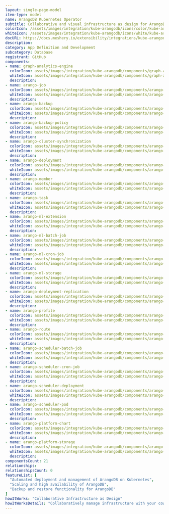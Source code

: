 ```yaml
---
layout: single-page-model
item-type: model
name: ArangoDB Kubernetes Operator
subtitle: Collaborative and visual infrastructure as design for ArangoDB Kubernetes Operator
colorIcon: /assets/images/integration/kube-arangodb/icons/color/kube-arangodb-color.svg
whiteIcon: /assets/images/integration/kube-arangodb/icons/white/kube-arangodb-white.svg
docURL: https://docs.meshery.io/extensibility/integrations/kube-arangodb
description: 
category: App Definition and Development
subcategory: Database
registrant: GitHub
components: 
- name: graph-analytics-engine
  colorIcon: assets/images/integration/kube-arangodb/components/graph-analytics-engine/icons/color/graph-analytics-engine-color.svg
  whiteIcon: assets/images/integration/kube-arangodb/components/graph-analytics-engine/icons/white/graph-analytics-engine-white.svg
  description: 
- name: arango-job
  colorIcon: assets/images/integration/kube-arangodb/components/arango-job/icons/color/arango-job-color.svg
  whiteIcon: assets/images/integration/kube-arangodb/components/arango-job/icons/white/arango-job-white.svg
  description: 
- name: arango-backup
  colorIcon: assets/images/integration/kube-arangodb/components/arango-backup/icons/color/arango-backup-color.svg
  whiteIcon: assets/images/integration/kube-arangodb/components/arango-backup/icons/white/arango-backup-white.svg
  description: 
- name: arango-backup-policy
  colorIcon: assets/images/integration/kube-arangodb/components/arango-backup-policy/icons/color/arango-backup-policy-color.svg
  whiteIcon: assets/images/integration/kube-arangodb/components/arango-backup-policy/icons/white/arango-backup-policy-white.svg
  description: 
- name: arango-cluster-synchronization
  colorIcon: assets/images/integration/kube-arangodb/components/arango-cluster-synchronization/icons/color/arango-cluster-synchronization-color.svg
  whiteIcon: assets/images/integration/kube-arangodb/components/arango-cluster-synchronization/icons/white/arango-cluster-synchronization-white.svg
  description: 
- name: arango-deployment
  colorIcon: assets/images/integration/kube-arangodb/components/arango-deployment/icons/color/arango-deployment-color.svg
  whiteIcon: assets/images/integration/kube-arangodb/components/arango-deployment/icons/white/arango-deployment-white.svg
  description: 
- name: arango-member
  colorIcon: assets/images/integration/kube-arangodb/components/arango-member/icons/color/arango-member-color.svg
  whiteIcon: assets/images/integration/kube-arangodb/components/arango-member/icons/white/arango-member-white.svg
  description: 
- name: arango-task
  colorIcon: assets/images/integration/kube-arangodb/components/arango-task/icons/color/arango-task-color.svg
  whiteIcon: assets/images/integration/kube-arangodb/components/arango-task/icons/white/arango-task-white.svg
  description: 
- name: arango-ml-extension
  colorIcon: assets/images/integration/kube-arangodb/components/arango-ml-extension/icons/color/arango-ml-extension-color.svg
  whiteIcon: assets/images/integration/kube-arangodb/components/arango-ml-extension/icons/white/arango-ml-extension-white.svg
  description: 
- name: arango-ml-batch-job
  colorIcon: assets/images/integration/kube-arangodb/components/arango-ml-batch-job/icons/color/arango-ml-batch-job-color.svg
  whiteIcon: assets/images/integration/kube-arangodb/components/arango-ml-batch-job/icons/white/arango-ml-batch-job-white.svg
  description: 
- name: arango-ml-cron-job
  colorIcon: assets/images/integration/kube-arangodb/components/arango-ml-cron-job/icons/color/arango-ml-cron-job-color.svg
  whiteIcon: assets/images/integration/kube-arangodb/components/arango-ml-cron-job/icons/white/arango-ml-cron-job-white.svg
  description: 
- name: arango-ml-storage
  colorIcon: assets/images/integration/kube-arangodb/components/arango-ml-storage/icons/color/arango-ml-storage-color.svg
  whiteIcon: assets/images/integration/kube-arangodb/components/arango-ml-storage/icons/white/arango-ml-storage-white.svg
  description: 
- name: arango-deployment-replication
  colorIcon: assets/images/integration/kube-arangodb/components/arango-deployment-replication/icons/color/arango-deployment-replication-color.svg
  whiteIcon: assets/images/integration/kube-arangodb/components/arango-deployment-replication/icons/white/arango-deployment-replication-white.svg
  description: 
- name: arango-profile
  colorIcon: assets/images/integration/kube-arangodb/components/arango-profile/icons/color/arango-profile-color.svg
  whiteIcon: assets/images/integration/kube-arangodb/components/arango-profile/icons/white/arango-profile-white.svg
  description: 
- name: arango-route
  colorIcon: assets/images/integration/kube-arangodb/components/arango-route/icons/color/arango-route-color.svg
  whiteIcon: assets/images/integration/kube-arangodb/components/arango-route/icons/white/arango-route-white.svg
  description: 
- name: arango-scheduler-batch-job
  colorIcon: assets/images/integration/kube-arangodb/components/arango-scheduler-batch-job/icons/color/arango-scheduler-batch-job-color.svg
  whiteIcon: assets/images/integration/kube-arangodb/components/arango-scheduler-batch-job/icons/white/arango-scheduler-batch-job-white.svg
  description: 
- name: arango-scheduler-cron-job
  colorIcon: assets/images/integration/kube-arangodb/components/arango-scheduler-cron-job/icons/color/arango-scheduler-cron-job-color.svg
  whiteIcon: assets/images/integration/kube-arangodb/components/arango-scheduler-cron-job/icons/white/arango-scheduler-cron-job-white.svg
  description: 
- name: arango-scheduler-deployment
  colorIcon: assets/images/integration/kube-arangodb/components/arango-scheduler-deployment/icons/color/arango-scheduler-deployment-color.svg
  whiteIcon: assets/images/integration/kube-arangodb/components/arango-scheduler-deployment/icons/white/arango-scheduler-deployment-white.svg
  description: 
- name: arango-scheduler-pod
  colorIcon: assets/images/integration/kube-arangodb/components/arango-scheduler-pod/icons/color/arango-scheduler-pod-color.svg
  whiteIcon: assets/images/integration/kube-arangodb/components/arango-scheduler-pod/icons/white/arango-scheduler-pod-white.svg
  description: 
- name: arango-platform-chart
  colorIcon: assets/images/integration/kube-arangodb/components/arango-platform-chart/icons/color/arango-platform-chart-color.svg
  whiteIcon: assets/images/integration/kube-arangodb/components/arango-platform-chart/icons/white/arango-platform-chart-white.svg
  description: 
- name: arango-platform-storage
  colorIcon: assets/images/integration/kube-arangodb/components/arango-platform-storage/icons/color/arango-platform-storage-color.svg
  whiteIcon: assets/images/integration/kube-arangodb/components/arango-platform-storage/icons/white/arango-platform-storage-white.svg
  description: 
componentsCount: 21
relationships: 
relationshipsCount: 0
featureList: [
  "Automated deployment and management of ArangoDB on Kubernetes",
  "Scaling and high availability of ArangoDB",
  "Backup and restore functionality for ArangoDB"
]
howItWorks: "Collaborative Infrastructure as Design"
howItWorksDetails: "Collaboratively manage infrastructure with your coworkers synchronously sharing the same designs."
---
```

